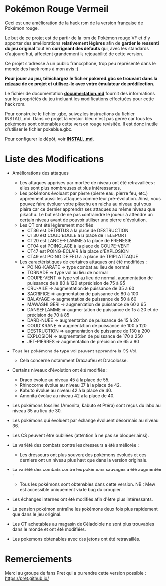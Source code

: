 # Pokémon Rouge Vermeil

Ceci est une amélioration de la hack rom de la version française de Pokémon rouge.

Le but de ce projet est de partir de la rom de Pokémon rouge VF et d'y apporter des améliorations **relativement légères** afin de **garder le ressenti du jeu original** tout en **corrigeant des défauts** qui, avec les standards d'aujourd'hui, affectent grandement la rejouabilité de cette version.

Ce projet s'adresse à un public francophone, trop peu représenté dans le monde des hack roms à mon avis :)

**Pour jouer au jeu, téléchargez le fichier pokered.gbc se trouvant dans la [release](https://github.com/LePatator/pokered-fr/releases) de ce projet et utilisez-le avec votre émulateur de prédilection.**

Le fichier de documentation [**documentation.md**](documentation/documentation.md) fournit des informations sur les propriétés du jeu incluant les modifications effectuées pour cette hack rom.

Pour construire le fichier .gbc, suivez les instructions du fichier INSTALL.md. Dans ce projet la version bleu n'est pas gérée car tous les pokémons sont obtenables cette version rouge revisitée. Il est donc inutile d'utiliser le fichier pokeblue.gbc.

Pour configurer le dépôt, voir [**INSTALL.md**](INSTALL.md).

# Liste des Modifications

- Améliorations des attaques
    * Les attaques apprises par montée de niveau ont été retravaillées : elles sont plus nombreuses et plus intéressantes.
    * Les pokémons évoluant par pierre (pierre eau, pierre feu, etc.) apprennent aussi les attaques comme leur pré-évolution. Ainsi, vous pouvez faire évoluer votre pikachu en raichu au niveau qui vous plaira car ce dernier apprendra ses attaques au même niveau que pikachu. Le but est de ne pas contraindre le joueur à attendre un certain niveau avant de pouvoir utiliser une pierre d'évolution.
    * Les CT ont été légèrement modifiés
      * CT36 est DETRITUS à la place de DESTRUCTION
      * CT30 est COUD'BOULE à la place de TELEPORT
      * CT20 est LANCE-FLAMME à la place de FRENESIE
      * CT04 est POINGLACE à la place de COUPE-VENT
      * CT47 est POING-ECLAIR à la place d'EXPLOSION
      * CT49 est POING DE FEU à la place de TRIPLATTAQUE
    * Les caractéristiques de certaines attaques ont été modifiées :
      * POING-KARATE => type combat au lieu de normal
      * TORNADE => type vol au lieu de normal
      * COUPE-VENT => type vol au lieu de normal, augmentation de puissance de à 80 à 120 et précision de 75 à 95
      * CRU-AILE -> augmentation de puissance de 35 à 60
      * SACRIFICE => augmentation de puissance de 80 à 100
      * BALAYAGE => augmentation de puissance de 50 à 60
      * MAWASHI GERI => augmentation de puissance de 60 à 65
      * DANSEFLAMME => augmentation de puissance de 15 à 20 et de précision de 70 à 85
      * DARD-NUEE => augmentation de puissance de 15 à 20
      * COUD'KRANE => augmentation de puissance de 100 à 120
      * DESTRUCTION => augmentation de puissance de 130 à 200
      * EXPLOSION => augmentation de puissance de 170 à 250
      * JET-PIERRES => augmentation de précision de 65 à 90

- Tous les pokémons de type vol peuvent apprendre la CS Vol.
    * Cela concerne notamment Dracaufeu et Dracolosse.

- Certains niveaux d'évolution ont été modifiés :
    * Draco évolue au niveau 45 à la place de 55. 
    * Rhinocorne évolue au niveau 37 à la place de 42.
    * Kabuto évolue au niveau 42 à la place de 40.
    * Amonita évolue au niveau 42 à la place de 40.

- Les pokémons fossiles (Amonita, Kabuto et Ptéra) sont reçus du labo au niveau 35 au lieu de 30.

- Les pokémons qui évoluent par échange évoluent désormais au niveau 36.

- Les CS peuvent être oubliées (attention à ne pas se bloquer ainsi).

- La variété des combats contre les dresseurs a été améliorée :
    * Les dresseurs ont plus souvent des pokémons évolués et ces derniers ont un niveau plus haut que dans la version originale.

- La variété des combats contre les pokémons sauvages a été augmentée :
    * Tous les pokémons sont obtenables dans cette version. NB : Mew est accessible uniquement via le bug du croupier.

- Les échanges internes ont été modifiés afin d'être plus intéressants.

- La pension pokémon entraîne les pokémons deux fois plus rapidement que dans le jeu original.

- Les CT achetables au magasin de Céladolole ne sont plus trouvables dans le monde et ont été modifiées.

- Les pokemons obtenables avec des jetons ont été retravaillés.

# Remerciements

Merci au groupe de fans Pret qui a pu rendre cette version possible : https://pret.github.io/